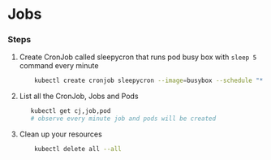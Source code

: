 # Jobs

### Steps

1. Create CronJob called sleepycron that runs pod busy box with ```sleep 5``` command every minute

    ```bash    
        kubectl create cronjob sleepycron --image=busybox --schedule "*/1 * * * *" -- sleep 5
    ```

2. List all the CronJob, Jobs and Pods

    ```bash
       kubectl get cj,job,pod
       # observe every minute job and pods will be created
    ```

3. Clean up your resources

    ```bash
        kubectl delete all --all
    ```